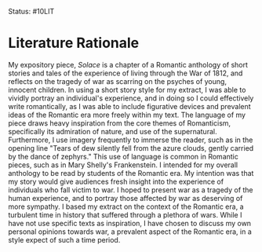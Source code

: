 Status: #10LIT

# Literature Rationale

My expository piece, *Solace* is a chapter of a Romantic anthology of short stories and tales of the experience of living through the War of 1812, and reflects on the tragedy of war as scarring on the psyches of young, innocent children. In using a short story style for my extract, I was able to vividly portray an individual's experience, and in doing so I could effectively write romantically, as I was able to include figurative devices and prevalent ideas of the Romantic era more freely within my text. The language of my piece draws heavy inspiration from the core themes of Romanticism, specifically its admiration of nature, and use of the supernatural. Furthermore, I use imagery frequently to immerse the reader, such as in the opening line "Tears of dew silently fell from the azure clouds, gently carried by the dance of zephyrs." This use of language is common in Romantic pieces, such as in Mary Shelly's Frankenstein. I intended for my overall anthology to be read by students of the Romantic era. My intention was that my story would give audiences fresh insight into the experience of individuals who fall victim to war. I hoped to present war as a tragedy of the human experience, and to portray those affected by war as deserving of more sympathy. I based my extract on the context of the Romantic era, a turbulent time in history that suffered through a plethora of wars. While I have not use specific texts as inspiration, I have chosen to discuss my own personal opinions towards war, a prevalent aspect of the Romantic era, in a style expect of such a time period.





